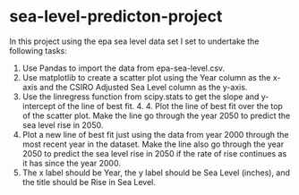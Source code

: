 # sea-level-predicton-project
In this project using the epa sea level data set I set to undertake the following tasks: 
 1. Use Pandas to import the data from epa-sea-level.csv.
 2. Use matplotlib to create a scatter plot using the Year column as the x-axis and the CSIRO Adjusted Sea Level column as the y-axis.
 3. Use the linregress function from scipy.stats to get the slope and y-intercept of the line of best fit.  4. 4. Plot the line of best fit over the top of the scatter plot. Make the line go through the year 2050 to predict the sea level rise in 2050.
 5. Plot a new line of best fit just using the data from year 2000 through the most recent year in the dataset. Make the line also go through the year 2050 to predict the sea level rise in 2050 if the rate of rise continues as it has since the year 2000.
 6. The x label should be Year, the y label should be Sea Level (inches), and the title should be Rise in Sea Level.
